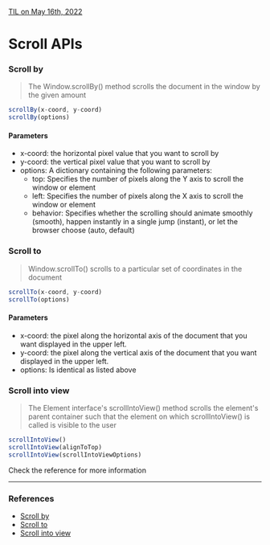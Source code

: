 [TIL on May 16th, 2022](../../TIL/2022/06/06-14-2022.md)
# **Scroll APIs**

### Scroll by
> The Window.scrollBy() method scrolls the document in the window by the given amount
```ts
scrollBy(x-coord, y-coord)
scrollBy(options)
```

#### Parameters
- x-coord: the horizontal pixel value that you want to scroll by
- y-coord: the vertical pixel value that you want to scroll by
- options: A dictionary containing the following parameters:
  * top: Specifies the number of pixels along the Y axis to scroll the window or element
  * left: Specifies the number of pixels along the X axis to scroll the window or element
  * behavior: Specifies whether the scrolling should animate smoothly (smooth), happen instantly in a single jump (instant), or let the browser choose (auto, default)


### Scroll to
> Window.scrollTo() scrolls to a particular set of coordinates in the document
```ts
scrollTo(x-coord, y-coord)
scrollTo(options)
```

#### Parameters
- x-coord: the pixel along the horizontal axis of the document that you want displayed in the upper left.
- y-coord: the pixel along the vertical axis of the document that you want displayed in the upper left.
- options: Is identical as listed above


### Scroll into view
> The Element interface's scrollIntoView() method scrolls the element's parent container such that the element on which scrollIntoView() is called is visible to the user

```ts
scrollIntoView()
scrollIntoView(alignToTop)
scrollIntoView(scrollIntoViewOptions)
```
Check the reference for more information

___

### References
- [Scroll by](https://developer.mozilla.org/en-US/docs/Web/API/Window/scrollBy)
- [Scroll to](https://developer.mozilla.org/ko/docs/Web/API/Window/scrollTo)
- [Scroll into view](https://developer.mozilla.org/ko/docs/Web/API/Element/scrollIntoView)